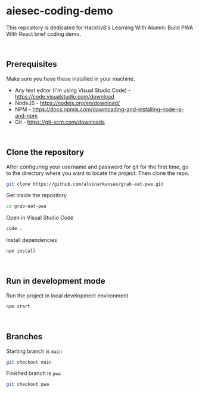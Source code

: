 # aiesec-coding-demo
This repository is dedicated for Hacktiv8's Learning With Alumni: Build PWA With React brief coding demo.

<br>

## Prerequisites

Make sure you have these installed in your machine.

- Any text editor (I'm using Visual Studio Code) - https://code.visualstudio.com/download
- NodeJS - https://nodejs.org/en/download/
- NPM - https://docs.npmjs.com/downloading-and-installing-node-js-and-npm
- Git - https://git-scm.com/downloads



<br>

## Clone the repository

After configuring your username and password for git for the first time, go to the directory where you want to locate the project. Then clone the repo.

```bash
git clone https://github.com/alvinarkansas/grab-eat-pwa.git
```

Get inside the repository

```bash
cd grab-eat-pwa
```

Open in Visual Studio Code

```bash
code .
```

Install dependencies

```bash
npm install
```

<br>


## Run in development mode

Run the project in local development environment

```bash
npm start
```

<br>

## Branches

Starting branch is `main`

```bash
git checkout main
```

Finished branch is `pwa`

```bash
git checkout pwa
```
